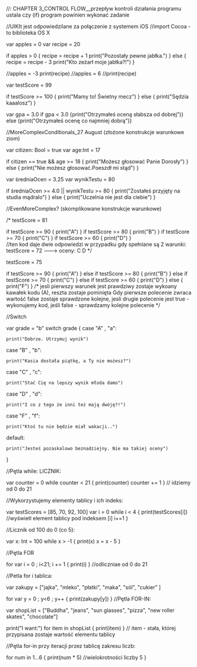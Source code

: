 //: CHAPTER 3_CONTROL FLOW__przepływ kontroli działania programu ustala czy (if) program powinien wykonać zadanie



//UIKIt jest odpowiedzilane za połączenie z systemem iOS
//import Cocoa - to biblioteka OS X

var apples = 0
var recipe = 20

if apples > 0
{
    recipe = recipe + 1
    print("Pozostały pewne jabłka.")
}
else
{
    recipe = recipe - 3
    print("Kto zeżarł moje jabłka?!")
}

//apples = -3
print(recipe)
//apples = 6
//print(recipe)


var testScore = 99

if testScore >= 100
{
print("Mamy to! Świetny mecz")
}
else
{
print("Sędzia kaaalosz")
}

var gpa = 3.0
if gpa < 3.0
{print("Otrzymałeś oceną słabsza od dobrej")}
else
{print("Otrzymałeś ocenę co najmniej dobrą")}



//MoreComplexConditionals_27 August (złożone konstrukcje warunkowe ziom)

var citizen: Bool = true
var age:Int = 17

if citizen == true && age >= 18
{
    print("Możesz głosować Panie Dorosły")
} else
{
    print("Nie możesz głosować.Poeszdł mi stąd")
}

var średniaOcen = 3.25
var wynikTestu = 80

if średniaOcen >= 4.0 || wynikTestu >= 80
{
print("Zostałeś przyjęty na studia mądralo")
} else
{
print("Uczelnia nie jest dla ciebie")
}

//EvenMoreComplex? (skomplikowane konstrukcje warunkowe)

/* testScore = 81

if testScore >= 90
{
    print("A")
}
if testScore >= 80
{
    print("B")
}
if testScore >= 70
{
    print("C")
}
if testScore >= 60
{
    print("D")
}  
 //ten kod daje dwie odpowiedzi w przypadku gdy spełniane są 2 warunki: testScore = 72 ---> oceny: C D
 */

testScore = 75
 
 if testScore >= 90
 {
 print("A")
 }
 else  if testScore >= 80
 {
 print("B")
 }
 else if testScore >= 70
 {
 print("C")
 }
 else if testScore >= 60
 {
 print("D")
 } else
{
print("F")
}
/* jesli pierwszy warunek jest prawdziwy zostaje wykoany kawałek kodu (A), reszta zostaje pominięta
Gdy pierwsze polecenie zwraca wartość false zostaje sprawdzone kolejne,
 jesli drugie polecenie jest true - wykonujemy kod, jeśli false - sprawdzamy kolejne polecenie */

//Switch

var grade = "b"
switch grade
{
case "A" , "a":
    
    print("Dobrze. Utrzymuj wynik")
    
case "B" , "b":
    
    print("Kasia dostała piątkę, a Ty nie możesz?")
    
case "C" , "c":
    
    print("Stać Cię na lepszy wynik młoda damo")
    
case "D" , "d":
    
    print("I co z tego że inni też mają dwóję?!")
    
case "F" , "f":
    
    print("Ktoś tu nie będzie miał wakacji..")

default:
    
    print("Jesteś pozaskalowo beznadziejny. Nie ma takiej oceny")
}

//Pętla while: LICZNIK:

var counter = 0
while counter < 21
{
    print(counter)
    counter += 1
}
// idziemy od 0 do 21


//Wykorzystujemy elementy tablicy i ich indeks:

var testScores = [85, 70, 92, 100]
var i = 0
while i < 4
{
    print(testScores[i]) //wyświetl element tablicy pod indeksem [i]
    i+=1
}

//Licznik od 100 do 0 (co 5):

var x: Int = 100
while x > -1
{
    print(x)
    x = x - 5
}


//Pętla FOR

for var i = 0 ; i<21; i += 1
{
    print(i)
}
//odliczniae od 0 do 21

//Petla for i tablica:

var zakupy = ["jajka", "mleko", "płatki", "maka", "sól", "cukier" ]

for var y = 0 ; y<6 ; y++
{
    print(zakupy[y])
}
//Pętla FOR-IN:

var shopList = ["Buddha", "jeans", "sun glasses", "pizza", "new roller skates", "chocolate"]

print("I want:")
for item in shopList
{
    print(item)
}
// item - stała, której przypisana zostaje wartość elementu tablicy

//Pętla for-in przy iteracji przez tablicę zakresu liczb:

for num in 1...6
{
print(num * 5)  //wielokrotności liczby 5
}
